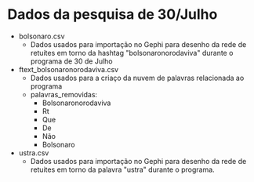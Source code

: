 Dados da pesquisa de 30/Julho
=====

- bolsonaro.csv
  - Dados usados para importação no Gephi para desenho da rede de retuítes em torno da hashtag "bolsonaronorodaviva" durante o programa de 30 de Julho
- ftext_bolsonaronorodaviva.csv
  - Dados usados para a criaço da nuvem de palavras relacionada ao programa
  - palavras_removidas:
    - Bolsonaronorodaviva
    - Rt
    - Que
    - De
    - Não
    - Bolsonaro
- ustra.csv
  - Dados usados para importação no Gephi para desenho da rede de retuites em torno da palavra "ustra" durante o programa.
